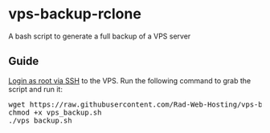 # vps-backup-rclone
A bash script to generate a full backup of a VPS server

## Guide
[Login as root via SSH](https://radwebhosting.com/client_area/knowledgebase/30/How-to-SSH-a-Virtual-or-Dedicated-Server-Linux.html) to the VPS.
Run the following command to grab the script and run it:
<pre>wget https://raw.githubusercontent.com/Rad-Web-Hosting/vps-backup-rclone/refs/heads/main/vps_backup.sh
chmod +x vps_backup.sh
./vps_backup.sh</pre>
